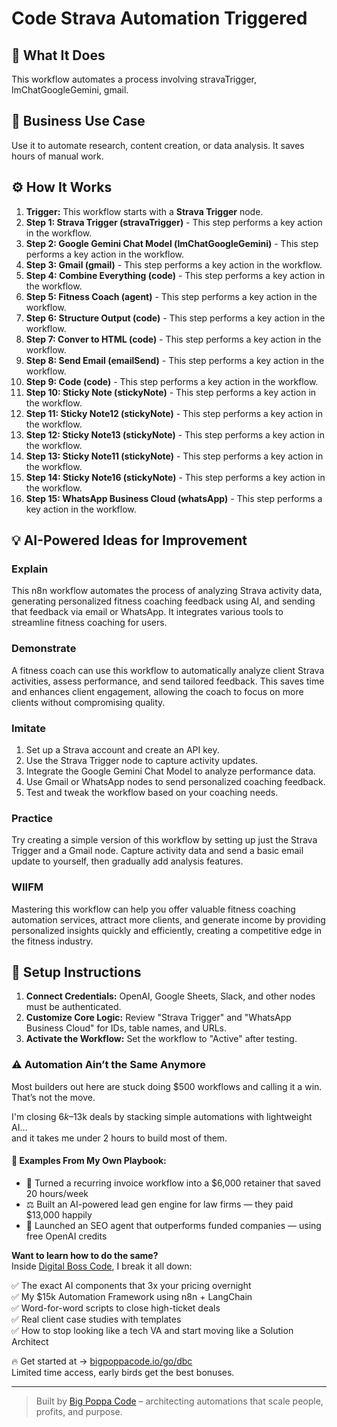 # Code Strava Automation Triggered

## 🚀 What It Does
This workflow automates a process involving stravaTrigger, lmChatGoogleGemini, gmail.

## 💼 Business Use Case
Use it to automate research, content creation, or data analysis. It saves hours of manual work.

## ⚙️ How It Works
1.  **Trigger:** This workflow starts with a **Strava Trigger** node.
2. **Step 1: Strava Trigger (stravaTrigger)** - This step performs a key action in the workflow.
3. **Step 2: Google Gemini Chat Model (lmChatGoogleGemini)** - This step performs a key action in the workflow.
4. **Step 3: Gmail (gmail)** - This step performs a key action in the workflow.
5. **Step 4: Combine Everything (code)** - This step performs a key action in the workflow.
6. **Step 5: Fitness Coach (agent)** - This step performs a key action in the workflow.
7. **Step 6: Structure Output (code)** - This step performs a key action in the workflow.
8. **Step 7: Conver to HTML (code)** - This step performs a key action in the workflow.
9. **Step 8: Send Email (emailSend)** - This step performs a key action in the workflow.
10. **Step 9: Code (code)** - This step performs a key action in the workflow.
11. **Step 10: Sticky Note (stickyNote)** - This step performs a key action in the workflow.
12. **Step 11: Sticky Note12 (stickyNote)** - This step performs a key action in the workflow.
13. **Step 12: Sticky Note13 (stickyNote)** - This step performs a key action in the workflow.
14. **Step 13: Sticky Note11 (stickyNote)** - This step performs a key action in the workflow.
15. **Step 14: Sticky Note16 (stickyNote)** - This step performs a key action in the workflow.
16. **Step 15: WhatsApp Business Cloud (whatsApp)** - This step performs a key action in the workflow.

## 💡 AI-Powered Ideas for Improvement
### Explain
This n8n workflow automates the process of analyzing Strava activity data, generating personalized fitness coaching feedback using AI, and sending that feedback via email or WhatsApp. It integrates various tools to streamline fitness coaching for users.

### Demonstrate
A fitness coach can use this workflow to automatically analyze client Strava activities, assess performance, and send tailored feedback. This saves time and enhances client engagement, allowing the coach to focus on more clients without compromising quality.

### Imitate
1. Set up a Strava account and create an API key.
2. Use the Strava Trigger node to capture activity updates.
3. Integrate the Google Gemini Chat Model to analyze performance data.
4. Use Gmail or WhatsApp nodes to send personalized coaching feedback.
5. Test and tweak the workflow based on your coaching needs.

### Practice
Try creating a simple version of this workflow by setting up just the Strava Trigger and a Gmail node. Capture activity data and send a basic email update to yourself, then gradually add analysis features.

### WIIFM
Mastering this workflow can help you offer valuable fitness coaching automation services, attract more clients, and generate income by providing personalized insights quickly and efficiently, creating a competitive edge in the fitness industry.

## 🔧 Setup Instructions
1. **Connect Credentials:** OpenAI, Google Sheets, Slack, and other nodes must be authenticated.
2. **Customize Core Logic:** Review "Strava Trigger" and "WhatsApp Business Cloud" for IDs, table names, and URLs.
3. **Activate the Workflow:** Set the workflow to "Active" after testing.

### ⚠️ Automation Ain’t the Same Anymore

Most builders out here are stuck doing $500 workflows and calling it a win.  
That’s not the move.  

I'm closing $6k–$13k deals by stacking simple automations with lightweight AI...  
and it takes me under 2 hours to build most of them.

#### 🧠 Examples From My Own Playbook:
- 🔁 Turned a recurring invoice workflow into a $6,000 retainer that saved 20 hours/week  
- ⚖️ Built an AI-powered lead gen engine for law firms — they paid $13,000 happily  
- 🚀 Launched an SEO agent that outperforms funded companies — using free OpenAI credits  

**Want to learn how to do the same?**  
Inside [Digital Boss Code](https://bigpoppacode.io/go/dbc), I break it all down:

✅ The exact AI components that 3x your pricing overnight  
✅ My $15k Automation Framework using n8n + LangChain  
✅ Word-for-word scripts to close high-ticket deals  
✅ Real client case studies with templates  
✅ How to stop looking like a tech VA and start moving like a Solution Architect  

🔥 Get started at → [bigpoppacode.io/go/dbc](https://bigpoppacode.io/go/dbc)  
Limited time access, early birds get the best bonuses.

---
> Built by [Big Poppa Code](https://bigpoppacode.io) – architecting automations that scale people, profits, and purpose.
